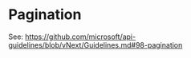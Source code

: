﻿# Pagination

See: https://github.com/microsoft/api-guidelines/blob/vNext/Guidelines.md#98-pagination